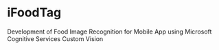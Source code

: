 # iFoodTag
Development of Food Image Recognition for Mobile App using Microsoft Cognitive Services Custom Vision
